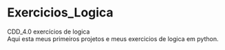# Exercicios_Logica
CDD_4.0 exercícios de logica <br>
Aqui esta meus primeiros projetos e meus exercicios de logica em python.

